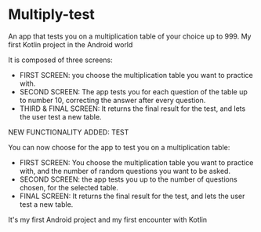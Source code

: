 # Multiply-test
An app that tests you on a multiplication table of your choice up to 999. My first Kotlin project in the Android world

It is composed of three screens:

- FIRST SCREEN: you choose the multiplication table you want to practice with.
- SECOND SCREEN: The app tests you for each question of the table up to number 10, correcting the answer after every question.
- THIRD & FINAL SCREEN: It returns the final result for the test, and lets the user test a new table.


NEW FUNCTIONALITY ADDED: TEST

You can now choose for the app to test you on a multiplication table:

- FIRST SCREEN: You choose the multiplication table you want to practice with, and the number of random questions you want to be asked.
- SECOND SCREEN: the app tests you up to the number of questions chosen, for the selected table.
- FINAL SCREEN: It returns the final result for the test, and lets the user test a new table.

It's my first Android project and my first encounter with Kotlin
